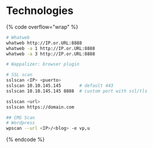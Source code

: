 # Technologies

{% code overflow="wrap" %}
```bash
# Whatweb
whatweb http://IP.or.URL:8888
whatweb -a 1 http://IP.or.URL:8888
whatweb -a 3 http://IP.or.URL:8888

# Wappalizer: browser plugin

# SSL scan
sslscan <IP> <puerto>
sslscan 10.10.145.145       # default 443
sslscan 10.10.145.145 8888  # custom port with ssl/tls

sslscan <url>
sslscan https://domain.com

## CMS Scan
# Wordpress
wpscan --url <IP>/<blog> -e vp,u
```
{% endcode %}
